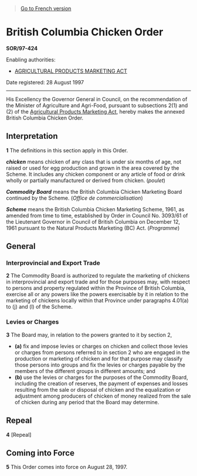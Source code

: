 > [Go to French version](/fr/Règlements/Décrets,%20ordonnances%20et%20règlements%20statutaires/97/424.md)

# British Columbia Chicken Order

**SOR/97-424**

Enabling authorities: 
- [AGRICULTURAL PRODUCTS MARKETING ACT](/en/Acts/Revised%20Statutes%20of%20Canada/A/A-6.md)

Date registered: 28 August 1997

----------

His Excellency the Governor General in Council, on the recommendation of the Minister of Agriculture and Agri-Food, pursuant to subsections 2(1) and (2) of the [Agricultural Products Marketing Act](/en/Acts/Revised%20Statutes%20of%20Canada/A/A-6.md), hereby makes the annexed British Columbia Chicken Order.




## Interpretation


**1** The definitions in this section apply in this Order.

***chicken*** means chicken of any class that is under six months of age, not raised or used for egg production and grown in the area covered by the Scheme. It includes any chicken component or any article of food or drink wholly or partially manufactured or derived from chicken. (*poulet*)

***Commodity Board*** means the British Columbia Chicken Marketing Board continued by the Scheme. (*Office de commercialisation*)

***Scheme*** means the British Columbia Chicken Marketing Scheme, 1961, as amended from time to time, established by Order in Council No. 3093/61 of the Lieutenant Governor in Council of British Columbia on December 12, 1961 pursuant to the Natural Products Marketing (BC) Act. (*Programme*)




## General



### Interprovincial and Export Trade


**2** The Commodity Board is authorized to regulate the marketing of chickens in interprovincial and export trade and for those purposes may, with respect to persons and property regulated within the Province of British Columbia, exercise all or any powers like the powers exercisable by it in relation to the marketing of chickens locally within that Province under paragraphs 4.01(a) to (j) and (l) of the Scheme.




### Levies or Charges


**3** The Board may, in relation to the powers granted to it by section 2,
- **(a)** fix and impose levies or charges on chicken and collect those levies or charges from persons referred to in section 2 who are engaged in the production or marketing of chicken and for that purpose may classify those persons into groups and fix the levies or charges payable by the members of the different groups in different amounts; and
- **(b)** use the levies or charges for the purposes of the Commodity Board, including the creation of reserves, the payment of expenses and losses resulting from the sale or disposal of chicken and the equalization or adjustment among producers of chicken of money realized from the sale of chicken during any period that the Board may determine.




## Repeal


**4** [Repeal]




## Coming into Force


**5** This Order comes into force on August 28, 1997.


